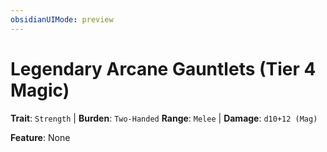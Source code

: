 ```yaml
---
obsidianUIMode: preview
---
```

# Legendary Arcane Gauntlets (Tier 4 Magic)

**Trait**: `Strength` | **Burden**: `Two-Handed`
**Range**: `Melee` | **Damage**: `d10+12 (Mag)`

**Feature**: None
